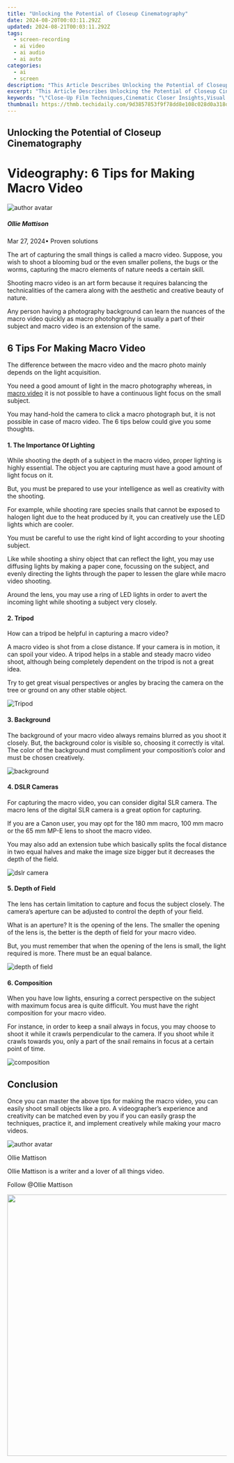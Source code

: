 ```yaml
---
title: "Unlocking the Potential of Closeup Cinematography"
date: 2024-08-20T00:03:11.292Z
updated: 2024-08-21T00:03:11.292Z
tags: 
  - screen-recording
  - ai video
  - ai audio
  - ai auto
categories: 
  - ai
  - screen
description: "This Article Describes Unlocking the Potential of Closeup Cinematography"
excerpt: "This Article Describes Unlocking the Potential of Closeup Cinematography"
keywords: "\"Close-Up Film Techniques,Cinematic Closer Insights,Visual Storytelling Upclose,Intimate Filmmaking Approach,High-Res Camera Shots,Tactile Cinematography Methods,Proximity Photography Strategies\""
thumbnail: https://thmb.techidaily.com/9d3857853f9f78dd8e108c028d0a318d22b529786459d21ef8b234658302fc85.jpg
---
```


## Unlocking the Potential of Closeup Cinematography

# Videography: 6 Tips for Making Macro Video

![author avatar](https://images.wondershare.com/filmora/article-images/ollie-mattison.jpg)

##### Ollie Mattison

 Mar 27, 2024• Proven solutions

The art of capturing the small things is called a macro video. Suppose, you wish to shoot a blooming bud or the even smaller pollens, the bugs or the worms, capturing the macro elements of nature needs a certain skill.

Shooting macro video is an art form because it requires balancing the technicalities of the camera along with the aesthetic and creative beauty of nature.

Any person having a photography background can learn the nuances of the macro video quickly as macro photohgraphy is usually a part of their subject and macro video is an extension of the same.

## 6 Tips For Making Macro Video

The difference between the macro video and the macro photo mainly depends on the light acquisition.

You need a good amount of light in the macro photography whereas, in [macro video](http://www.uwphotographyguide.com/3-tips-underwater-macro-video) it is not possible to have a continuous light focus on the small subject.

You may hand-hold the camera to click a macro photograph but, it is not possible in case of macro video. The 6 tips below could give you some thoughts.

#### 1\. The Importance Of Lighting

While shooting the depth of a subject in the macro video, proper lighting is highly essential. The object you are capturing must have a good amount of light focus on it.

But, you must be prepared to use your intelligence as well as creativity with the shooting.

For example, while shooting rare species snails that cannot be exposed to halogen light due to the heat produced by it, you can creatively use the LED lights which are cooler.

You must be careful to use the right kind of light according to your shooting subject.

Like while shooting a shiny object that can reflect the light, you may use diffusing lights by making a paper cone, focussing on the subject, and evenly directing the lights through the paper to lessen the glare while macro video shooting.

Around the lens, you may use a ring of LED lights in order to avert the incoming light while shooting a subject very closely.

#### 2\. Tripod

How can a tripod be helpful in capturing a macro video?

A macro video is shot from a close distance. If your camera is in motion, it can spoil your video. A tripod helps in a stable and steady macro video shoot, although being completely dependent on the tripod is not a great idea.

Try to get great visual perspectives or angles by bracing the camera on the tree or ground on any other stable object.

![Tripod](https://images.wondershare.com/filmora/article-images/oconnor-ultimate-1030d-fluid-head-30l-cf-tripod.jpg)

#### 3\. Background

The background of your macro video always remains blurred as you shoot it closely. But, the background color is visible so, choosing it correctly is vital. The color of the background must compliment your composition’s color and must be chosen creatively.

![background](https://images.wondershare.com/filmora/article-images/separate-the-foreground-from-background.jpg)

#### 4\. DSLR Cameras

For capturing the macro video, you can consider digital SLR camera. The macro lens of the digital SLR camera is a great option for capturing.

If you are a Canon user, you may opt for the 180 mm macro, 100 mm macro or the 65 mm MP-E lens to shoot the macro video.

You may also add an extension tube which basically splits the focal distance in two equal halves and make the image size bigger but it decreases the depth of the field.

![dslr camera](https://images.wondershare.com/filmora/article-images/dslr-camera-full-rig.jpg)

#### 5\. Depth of Field

The lens has certain limitation to capture and focus the subject closely. The camera’s aperture can be adjusted to control the depth of your field.

What is an aperture? It is the opening of the lens. The smaller the opening of the lens is, the better is the depth of field for your macro video.

But, you must remember that when the opening of the lens is small, the light required is more. There must be an equal balance.

![depth of field](https://images.wondershare.com/filmora/article-images/depth-of-field.JPG)

#### 6\. Composition

When you have low lights, ensuring a correct perspective on the subject with maximum focus area is quite difficult. You must have the right composition for your macro video.

For instance, in order to keep a snail always in focus, you may choose to shoot it while it crawls perpendicular to the camera. If you shoot while it crawls towards you, only a part of the snail remains in focus at a certain point of time.

![composition](https://images.wondershare.com/filmora/article-images/composition.JPG)

## Conclusion

Once you can master the above tips for making the macro video, you can easily shoot small objects like a pro. A videographer’s experience and creativity can be matched even by you if you can easily grasp the techniques, practice it, and implement creatively while making your macro videos.

![author avatar](https://images.wondershare.com/filmora/article-images/ollie-mattison.jpg)

Ollie Mattison

Ollie Mattison is a writer and a lover of all things video.

Follow @Ollie Mattison



<ins class="adsbygoogle"
      style="display:block"
      data-ad-client="ca-pub-7571918770474297"
      data-ad-slot="8358498916"
      data-ad-format="auto"
      data-full-width-responsive="true"></ins>
<!-- affiliate ads begin -->
<a href="https://turtlebeachus.sjv.io/c/5597632/1988416/23719" target="_top" id="1988416"><img src="//a.impactradius-go.com/display-ad/23719-1988416" border="0" alt="" width="600" height="600"/></a><img height="0" width="0" src="https://imp.pxf.io/i/5597632/1988416/23719" style="position:absolute;visibility:hidden;" border="0" />
<!-- affiliate ads end -->